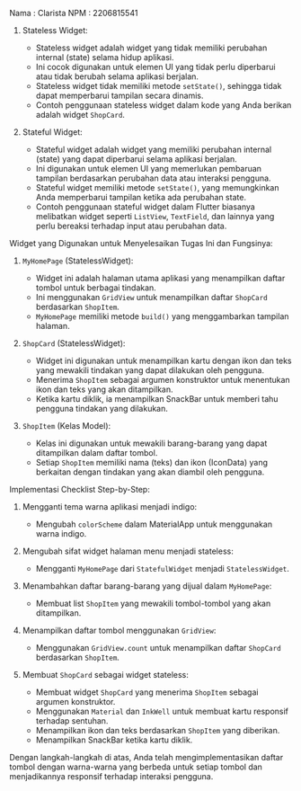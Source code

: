 Nama   : Clarista
NPM    : 2206815541

1. Stateless Widget:
   - Stateless widget adalah widget yang tidak memiliki perubahan internal (state) selama hidup aplikasi.
   - Ini cocok digunakan untuk elemen UI yang tidak perlu diperbarui atau tidak berubah selama aplikasi berjalan.
   - Stateless widget tidak memiliki metode `setState()`, sehingga tidak dapat memperbarui tampilan secara dinamis.
   - Contoh penggunaan stateless widget dalam kode yang Anda berikan adalah widget `ShopCard`.

2. Stateful Widget:
   - Stateful widget adalah widget yang memiliki perubahan internal (state) yang dapat diperbarui selama aplikasi berjalan.
   - Ini digunakan untuk elemen UI yang memerlukan pembaruan tampilan berdasarkan perubahan data atau interaksi pengguna.
   - Stateful widget memiliki metode `setState()`, yang memungkinkan Anda memperbarui tampilan ketika ada perubahan state.
   - Contoh penggunaan stateful widget dalam Flutter biasanya melibatkan widget seperti `ListView`, `TextField`, dan lainnya yang perlu bereaksi terhadap input atau perubahan data.

Widget yang Digunakan untuk Menyelesaikan Tugas Ini dan Fungsinya:

1. `MyHomePage` (StatelessWidget):
   - Widget ini adalah halaman utama aplikasi yang menampilkan daftar tombol untuk berbagai tindakan.
   - Ini menggunakan `GridView` untuk menampilkan daftar `ShopCard` berdasarkan `ShopItem`.
   - `MyHomePage` memiliki metode `build()` yang menggambarkan tampilan halaman.

2. `ShopCard` (StatelessWidget):
   - Widget ini digunakan untuk menampilkan kartu dengan ikon dan teks yang mewakili tindakan yang dapat dilakukan oleh pengguna.
   - Menerima `ShopItem` sebagai argumen konstruktor untuk menentukan ikon dan teks yang akan ditampilkan.
   - Ketika kartu diklik, ia menampilkan SnackBar untuk memberi tahu pengguna tindakan yang dilakukan.

3. `ShopItem` (Kelas Model):
   - Kelas ini digunakan untuk mewakili barang-barang yang dapat ditampilkan dalam daftar tombol.
   - Setiap `ShopItem` memiliki nama (teks) dan ikon (IconData) yang berkaitan dengan tindakan yang akan diambil oleh pengguna.

Implementasi Checklist Step-by-Step:

1. Mengganti tema warna aplikasi menjadi indigo:
   - Mengubah `colorScheme` dalam MaterialApp untuk menggunakan warna indigo.

2. Mengubah sifat widget halaman menu menjadi stateless:
   - Mengganti `MyHomePage` dari `StatefulWidget` menjadi `StatelessWidget`.

3. Menambahkan daftar barang-barang yang dijual dalam `MyHomePage`:
   - Membuat list `ShopItem` yang mewakili tombol-tombol yang akan ditampilkan.

4. Menampilkan daftar tombol menggunakan `GridView`:
   - Menggunakan `GridView.count` untuk menampilkan daftar `ShopCard` berdasarkan `ShopItem`.

5. Membuat `ShopCard` sebagai widget stateless:
   - Membuat widget `ShopCard` yang menerima `ShopItem` sebagai argumen konstruktor.
   - Menggunakan `Material` dan `InkWell` untuk membuat kartu responsif terhadap sentuhan.
   - Menampilkan ikon dan teks berdasarkan `ShopItem` yang diberikan.
   - Menampilkan SnackBar ketika kartu diklik.

Dengan langkah-langkah di atas, Anda telah mengimplementasikan daftar tombol dengan warna-warna yang berbeda untuk setiap tombol dan menjadikannya responsif terhadap interaksi pengguna.
